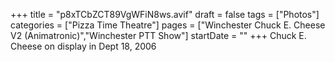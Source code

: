 +++
title = "p8xTCbZCT89VgWFiN8ws.avif"
draft = false
tags = ["Photos"]
categories = ["Pizza Time Theatre"]
pages = ["Winchester Chuck E. Cheese V2 (Animatronic)","Winchester PTT Show"]
startDate = ""
+++
Chuck E. Cheese on display in Dept 18, 2006

